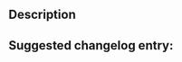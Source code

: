 ## Description

<!-- Include relevant issues or PRs here, describe what changed and why -->


## Suggested changelog entry:

<!-- fill in the below block with the expected RestructuredText entry (delete if no entry needed) -->

```rst

```

<!-- If the upgrade guide needs updating, note that here too -->
